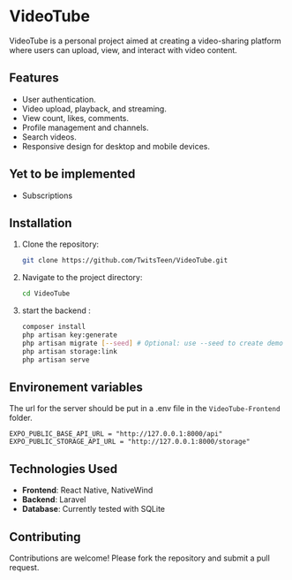 # VideoTube

VideoTube is a personal project aimed at creating a video-sharing platform where users can upload, view, and interact with video content.

## Features

- User authentication.
- Video upload, playback, and streaming.
- View count, likes, comments.
- Profile management and channels.
- Search videos.
- Responsive design for desktop and mobile devices.

## Yet to be implemented

- Subscriptions

## Installation

1. Clone the repository:
   ```bash
   git clone https://github.com/TwitsTeen/VideoTube.git
   ```
2. Navigate to the project directory:

   ```bash
   cd VideoTube
   ```

3. start the backend :

   ```bash
   composer install
   php artisan key:generate
   php artisan migrate [--seed] # Optional: use --seed to create demo videos and users
   php artisan storage:link
   php artisan serve
   ```

## Environement variables

The url for the server should be put in a .env file in the `VideoTube-Frontend` folder.

```
EXPO_PUBLIC_BASE_API_URL = "http://127.0.0.1:8000/api"
EXPO_PUBLIC_STORAGE_API_URL = "http://127.0.0.1:8000/storage"
```

## Technologies Used

- **Frontend**: React Native, NativeWind
- **Backend**: Laravel
- **Database**: Currently tested with SQLite

## Contributing

Contributions are welcome! Please fork the repository and submit a pull request.
